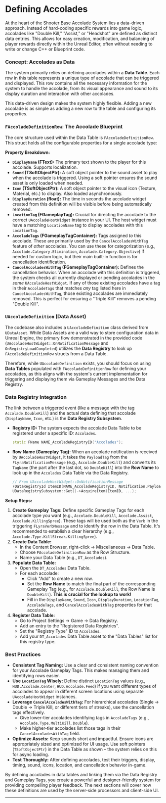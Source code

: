 # Defining Accolades

At the heart of the Shooter Base Accolade System lies a data-driven approach. Instead of hard-coding specific rewards into game logic, accolades like "Double Kill," "Assist," or "Headshot" are defined as distinct data entries. This allows for easy creation, modification, and balancing of player rewards directly within the Unreal Editor, often without needing to write or change C++ or Blueprint code.

### Concept: Accolades as Data

The system primarily relies on defining accolades within a **Data Table**. Each row in this table represents a unique type of accolade that can be triggered and displayed. This row contains all the necessary information for the system to handle the accolade, from its visual appearance and sound to its display duration and interaction with other accolades.

This data-driven design makes the system highly flexible. Adding a new accolade is as simple as adding a new row to the table and configuring its properties.

### `FAccoladeDefinitionRow`: The Accolade Blueprint

The core structure used within the Data Table is `FAccoladeDefinitionRow`. This struct holds all the configurable properties for a single accolade type:

**Property Breakdown:**

* **`DisplayName` (FText):** The primary text shown to the player for this accolade. Supports localization.
* **`Sound` (TSoftObjectPtr):** A soft object pointer to the sound asset to play when the accolade is triggered. Using a soft pointer ensures the sound asset is only loaded when needed.
* **`Icon` (TSoftObjectPtr):** A soft object pointer to the visual icon (Texture, Material, etc.) to display. Also loaded asynchronously.
* **`DisplayDuration` (float):** The time in seconds the accolade widget created from this definition will be visible before being automatically removed.
* **`LocationTag` (FGameplayTag):** Crucial for directing the accolade to the correct `UAccoladeHostWidget` instance in your UI. The host widget must have a matching `LocationName` tag to display accolades with this `LocationTag`.
* **`AccoladeTags` (FGameplayTagContainer):** Tags assigned _to_ this accolade. These are primarily used by the `CancelAccoladesWithTag` feature of _other_ accolades. You can use these for categorization (e.g., `Accolade.Category.Elimination`, `Accolade.Category.Objective`) if needed for custom logic, but their main built-in function is for cancellation identification.
* **`CancelAccoladesWithTag` (FGameplayTagContainer):** Defines the cancellation behavior. When an accolade with this definition is triggered, the system checks all currently displayed or pending accolades in the _same_ `UAccoladeHostWidget`. If any of those existing accolades have a tag in their `AccoladeTags` that matches _any_ tag listed here in `CancelAccoladesWithTag`, those existing accolades are immediately removed. This is perfect for ensuring a "Triple Kill" removes a pending "Double Kill".

### `UAccoladeDefinition` (Data Asset)

The codebase also includes a `UAccoladeDefinition` class derived from `UDataAsset`. While Data Assets are a valid way to store configuration data in Unreal Engine, the primary flow demonstrated in the provided code (`UAccoladeHostWidget::OnNotificationMessage` and `OnRegistryLoadCompleted`) utilizes the **Data Registry** to look up `FAccoladeDefinitionRow` structs from a Data Table.

Therefore, while `UAccoladeDefinition` exists, you should focus on using **Data Tables** populated with `FAccoladeDefinitionRow` for defining your accolades, as this aligns with the system's current implementation for triggering and displaying them via Gameplay Messages and the Data Registry.

### Data Registry Integration

The link between a triggered event (like a message with the tag `Accolade.DoubleKill`) and the actual data defining that accolade (`DisplayName`, `Icon`, etc.) is the **Data Registry Subsystem**.

*   **Registry ID:** The system expects the accolade Data Table to be registered under a specific ID: `Accolades`.

    ```cpp
    static FName NAME_AccoladeRegistryID("Accolades");
    ```
*   **Row Name (Gameplay Tag):** When an accolade notification is received by `UAccoladeHostWidget`, it takes the `PayloadTag` from the `FLyraNotificationMessage` (e.g., `Accolade.DoubleKill`) and converts its `TagName` (the part after the last dot, so `DoubleKill`) into the **Row Name** to look up in the `Accolades` Data Table via the Data Registry.

    ```cpp
    // From UAccoladeHostWidget::OnNotificationMessage
    FDataRegistryId ItemID(NAME_AccoladeRegistryID, Notification.PayloadTag.GetTagName());
    UDataRegistrySubsystem::Get()->AcquireItem(ItemID, ...);
    ```

**Setup Steps:**

1. **Create Gameplay Tags:** Define specific Gameplay Tags for each accolade type you want (e.g., `Accolade.DoubleKill`, `Accolade.Assist`, `Accolade.KillingSpree`). These tags will be used both as the `Verb` in the triggering `FLyraVerbMessage` and to identify the row in the Data Table. It's recommended to establish a clear hierarchy (e.g., `Accolade.Type.KillStreak.KillingSpree`).
2. **Create Data Table:**
   * In the Content Browser, right-click -> Miscellaneous -> Data Table.
   * Choose `FAccoladeDefinitionRow` as the Row Structure.
   * Name your Data Table (e.g., `DT_Accolades`).
3. **Populate Data Table:**
   * Open the `DT_Accolades` Data Table.
   * For each accolade:
     * Click "Add" to create a new row.
     * Set the **Row Name** to match the final part of the corresponding Gameplay Tag (e.g., for `Accolade.DoubleKill`, the Row Name is `DoubleKill`). **This is crucial for the lookup to work!**
     * Fill in the `DisplayName`, `Sound`, `Icon`, `DisplayDuration`, `LocationTag`, `AccoladeTags`, and `CancelAccoladesWithTag` properties for that accolade.
4. **Register Data Table:**
   * Go to Project Settings -> Game -> Data Registry.
   * Add an entry to the "Registered Data Registries".
   * Set the "Registry Type" ID to `Accolades`.
   * Add your `DT_Accolades` Data Table asset to the "Data Tables" list for this registry type.

### Best Practices

* **Consistent Tag Naming:** Use a clear and consistent naming convention for your Accolade Gameplay Tags. This makes managing them and identifying rows easier.
* **Use `LocationTag` Wisely:** Define distinct `LocationTag` values (e.g., `HUD.Accolade.Center`, `HUD.Accolade.Feed`) if you want different types of accolades to appear in different screen locations using separate `UAccoladeHostWidget` instances.
* **Leverage `CancelAccoladesWithTag`:** For hierarchical accolades (Single -> Double -> Triple Kill, or different tiers of streaks), use the cancellation tags effectively.
  * Give lower-tier accolades identifying tags in `AccoladeTags` (e.g., `Accolade.Type.MultiKill.Double`).
  * Make higher-tier accolades list those tags in their `CancelAccoladesWithTag` field.
* **Optimize Assets:** Keep sounds short and impactful. Ensure icons are appropriately sized and optimized for UI usage. Use soft pointers (`TSoftObjectPtr`) in the Data Table as shown – the system relies on this for async loading.
* **Test Thoroughly:** After defining accolades, test their triggers, display, timing, sound, icons, location, and cancellation behavior in-game.

By defining accolades in data tables and linking them via the Data Registry and Gameplay Tags, you create a powerful and designer-friendly system for providing compelling player feedback. The next sections will cover how these definitions are used by the server-side processors and client-side UI.

***
